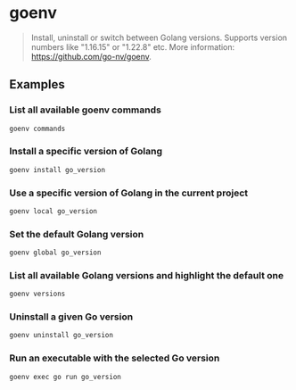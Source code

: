 # goenv

> Install, uninstall or switch between Golang versions. Supports version numbers like "1.16.15" or "1.22.8" etc. More information: <https://github.com/go-nv/goenv>.

## Examples

### List all available goenv commands

```bash
goenv commands
```

### Install a specific version of Golang

```bash
goenv install go_version
```

### Use a specific version of Golang in the current project

```bash
goenv local go_version
```

### Set the default Golang version

```bash
goenv global go_version
```

### List all available Golang versions and highlight the default one

```bash
goenv versions
```

### Uninstall a given Go version

```bash
goenv uninstall go_version
```

### Run an executable with the selected Go version

```bash
goenv exec go run go_version
```
